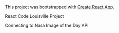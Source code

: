 This project was bootstrapped with [Create React App](https://github.com/facebook/create-react-app).

React Code Louisville Project 

Connecting to Nasa Image of the Day API


